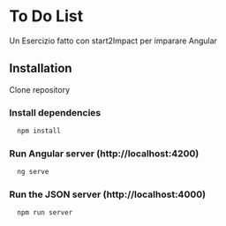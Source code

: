 
# To Do List

Un Esercizio fatto con start2Impact per imparare Angular

## Installation

Clone repository

<h3>Install dependencies</h3>

```bash
  npm install 
```

<h3>Run Angular server (http://localhost:4200)</h3>

```bash
  ng serve
```
<h3>Run the JSON server (http://localhost:4000)</h3>

```bash
  npm run server 
```    
